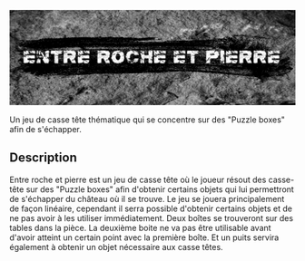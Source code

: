 <img src="medias/VrLogo.png" style="width: 800px;"></img>

Un jeu de casse tête thématique qui se concentre sur des "Puzzle boxes" afin de s'échapper.

## Description

Entre roche et pierre est un jeu de casse tête où le joueur résout des casse-tête sur des "Puzzle boxes" afin d'obtenir certains objets qui lui permettront de s'échapper du château où il se trouve. Le jeu se jouera principalement de façon linéaire, cependant il serra possible d'obtenir certains objets et de ne pas avoir à les utiliser immédiatement. Deux boîtes se trouveront sur des tables dans la pièce. La deuxième boite ne va pas être utilisable avant d'avoir atteint un certain point avec la première boîte. Et un puits servira également à obtenir un objet nécessaire aux casse têtes.

